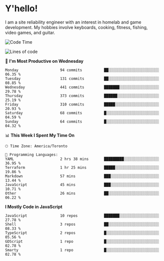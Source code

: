 # Y'hello!
I am a site reliability engineer with an interest in homelab and game development.
My hobbies involve keyboards, cooking, fitness, fishing, video games, and guitar.

<!--START_SECTION:waka-->
![Code Time](http://img.shields.io/badge/Code%20Time-90%20hrs%2027%20mins-blue)

![Lines of code](https://img.shields.io/badge/From%20Hello%20World%20I%27ve%20Written-3.0%20million%20lines%20of%20code-blue)

📅 **I'm Most Productive on Wednesday** 

```text
Monday                   94 commits          ██░░░░░░░░░░░░░░░░░░░░░░░   06.35 % 
Tuesday                  131 commits         ██░░░░░░░░░░░░░░░░░░░░░░░   08.85 % 
Wednesday                441 commits         ███████░░░░░░░░░░░░░░░░░░   29.78 % 
Thursday                 373 commits         ██████░░░░░░░░░░░░░░░░░░░   25.19 % 
Friday                   310 commits         █████░░░░░░░░░░░░░░░░░░░░   20.93 % 
Saturday                 68 commits          █░░░░░░░░░░░░░░░░░░░░░░░░   04.59 % 
Sunday                   64 commits          █░░░░░░░░░░░░░░░░░░░░░░░░   04.32 % 
```


📊 **This Week I Spent My Time On** 

```text
🕑︎ Time Zone: America/Toronto

💬 Programming Languages: 
YAML                     2 hrs 38 mins       █████████░░░░░░░░░░░░░░░░   36.95 % 
Terraform                1 hr 25 mins        █████░░░░░░░░░░░░░░░░░░░░   19.86 % 
Markdown                 57 mins             ███░░░░░░░░░░░░░░░░░░░░░░   13.44 % 
JavaScript               45 mins             ███░░░░░░░░░░░░░░░░░░░░░░   10.71 % 
Other                    26 mins             ██░░░░░░░░░░░░░░░░░░░░░░░   06.22 % 
```

**I Mostly Code in JavaScript** 

```text
JavaScript               10 repos            ███████░░░░░░░░░░░░░░░░░░   27.78 % 
Shell                    3 repos             ██░░░░░░░░░░░░░░░░░░░░░░░   08.33 % 
TypeScript               2 repos             █░░░░░░░░░░░░░░░░░░░░░░░░   05.56 % 
GDScript                 1 repo              █░░░░░░░░░░░░░░░░░░░░░░░░   02.78 % 
Smarty                   1 repo              █░░░░░░░░░░░░░░░░░░░░░░░░   02.78 % 
```




<!--END_SECTION:waka-->
